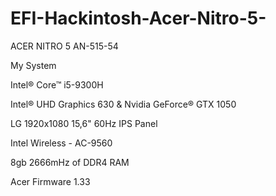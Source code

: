 # EFI-Hackintosh-Acer-Nitro-5-

ACER NITRO 5 AN-515-54

My System

Intel® Core™ i5-9300H

Intel® UHD Graphics 630 & Nvidia GeForce® GTX 1050

LG 1920x1080 15,6" 60Hz IPS Panel

Intel Wireless - AC-9560 

8gb 2666mHz of DDR4 RAM

Acer Firmware 1.33
